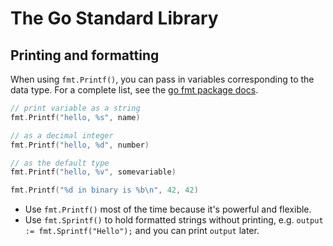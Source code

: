 # The Go Standard Library

## Printing and formatting

When using `fmt.Printf()`, you can pass in variables corresponding to the data type. For a complete list, see the [go fmt package docs](https://pkg.go.dev/fmt).

```go
// print variable as a string
fmt.Printf("hello, %s", name)

// as a decimal integer
fmt.Printf("hello, %d", number)

// as the default type
fmt.Printf("hello, %v", somevariable)

fmt.Printf("%d in binary is %b\n", 42, 42)
```

- Use `fmt.Printf()` most of the time because it's powerful and flexible.
- Use `fmt.Sprintf()` to hold formatted strings without printing, e.g. `output := fmt.Sprintf("Hello");` and you can print `output` later.
